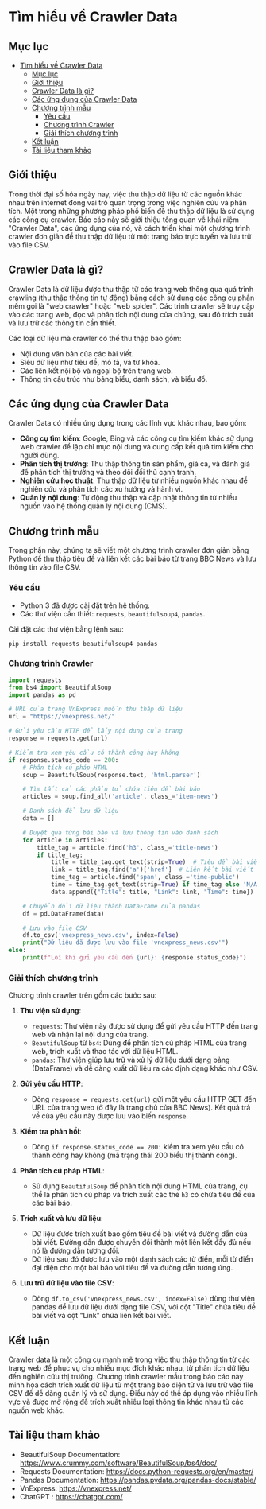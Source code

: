 # Tìm hiểu về Crawler Data

## Mục lục

- [Tìm hiểu về Crawler Data](#tìm-hiểu-về-crawler-data)
  - [Mục lục](#mục-lục)
  - [Giới thiệu](#giới-thiệu)
  - [Crawler Data là gì?](#crawler-data-là-gì)
  - [Các ứng dụng của Crawler Data](#các-ứng-dụng-của-crawler-data)
  - [Chương trình mẫu](#chương-trình-mẫu)
    - [Yêu cầu](#yêu-cầu)
    - [Chương trình Crawler](#chương-trình-crawler)
    - [Giải thích chương trình](#giải-thích-chương-trình)
  - [Kết luận](#kết-luận)
  - [Tài liệu tham khảo](#tài-liệu-tham-khảo)

## Giới thiệu

Trong thời đại số hóa ngày nay, việc thu thập dữ liệu từ các nguồn khác nhau trên internet đóng vai trò quan trọng trong việc nghiên cứu và phân tích. Một trong những phương pháp phổ biến để thu thập dữ liệu là sử dụng các công cụ crawler. Báo cáo này sẽ giới thiệu tổng quan về khái niệm "Crawler Data", các ứng dụng của nó, và cách triển khai một chương trình crawler đơn giản để thu thập dữ liệu từ một trang báo trực tuyến và lưu trữ vào file CSV.

## Crawler Data là gì?

Crawler Data là dữ liệu được thu thập từ các trang web thông qua quá trình crawling (thu thập thông tin tự động) bằng cách sử dụng các công cụ phần mềm gọi là "web crawler" hoặc "web spider". Các trình crawler sẽ truy cập vào các trang web, đọc và phân tích nội dung của chúng, sau đó trích xuất và lưu trữ các thông tin cần thiết.

Các loại dữ liệu mà crawler có thể thu thập bao gồm:
- Nội dung văn bản của các bài viết.
- Siêu dữ liệu như tiêu đề, mô tả, và từ khóa.
- Các liên kết nội bộ và ngoại bộ trên trang web.
- Thông tin cấu trúc như bảng biểu, danh sách, và biểu đồ.

## Các ứng dụng của Crawler Data

Crawler Data có nhiều ứng dụng trong các lĩnh vực khác nhau, bao gồm:
- **Công cụ tìm kiếm**: Google, Bing và các công cụ tìm kiếm khác sử dụng web crawler để lập chỉ mục nội dung và cung cấp kết quả tìm kiếm cho người dùng.
- **Phân tích thị trường**: Thu thập thông tin sản phẩm, giá cả, và đánh giá để phân tích thị trường và theo dõi đối thủ cạnh tranh.
- **Nghiên cứu học thuật**: Thu thập dữ liệu từ nhiều nguồn khác nhau để nghiên cứu và phân tích các xu hướng và hành vi.
- **Quản lý nội dung**: Tự động thu thập và cập nhật thông tin từ nhiều nguồn vào hệ thống quản lý nội dung (CMS).

## Chương trình mẫu

Trong phần này, chúng ta sẽ viết một chương trình crawler đơn giản bằng Python để thu thập tiêu đề và liên kết các bài báo từ trang BBC News và lưu thông tin vào file CSV.

### Yêu cầu

- Python 3 đã được cài đặt trên hệ thống.
- Các thư viện cần thiết: `requests`, `beautifulsoup4`, `pandas`.

Cài đặt các thư viện bằng lệnh sau:

`pip install requests beautifulsoup4 pandas`

### Chương trình Crawler

```python
import requests
from bs4 import BeautifulSoup
import pandas as pd

# URL của trang VnExpress muốn thu thập dữ liệu
url = "https://vnexpress.net/"

# Gửi yêu cầu HTTP để lấy nội dung của trang
response = requests.get(url)

# Kiểm tra xem yêu cầu có thành công hay không
if response.status_code == 200:
    # Phân tích cú pháp HTML
    soup = BeautifulSoup(response.text, 'html.parser')

    # Tìm tất cả các phần tử chứa tiêu đề bài báo
    articles = soup.find_all('article', class_='item-news')

    # Danh sách để lưu dữ liệu
    data = []

    # Duyệt qua từng bài báo và lưu thông tin vào danh sách
    for article in articles:
        title_tag = article.find('h3', class_='title-news')
        if title_tag:
            title = title_tag.get_text(strip=True)  # Tiêu đề bài viết
            link = title_tag.find('a')['href']  # Liên kết bài viết
            time_tag = article.find('span', class_='time-public')
            time = time_tag.get_text(strip=True) if time_tag else 'N/A'  # Thời gian đăng bài
            data.append({"Title": title, "Link": link, "Time": time})

    # Chuyển đổi dữ liệu thành DataFrame của pandas
    df = pd.DataFrame(data)

    # Lưu vào file CSV
    df.to_csv('vnexpress_news.csv', index=False)
    print("Dữ liệu đã được lưu vào file 'vnexpress_news.csv'")
else:
    print(f"Lỗi khi gửi yêu cầu đến {url}: {response.status_code}")
```
### Giải thích chương trình

Chương trình crawler trên gồm các bước sau:

1. **Thư viện sử dụng**:
    - `requests`: Thư viện này được sử dụng để gửi yêu cầu HTTP đến trang web và nhận lại nội dung của trang.
    - `BeautifulSoup` từ `bs4`: Dùng để phân tích cú pháp HTML của trang web, trích xuất và thao tác với dữ liệu HTML.
    - `pandas`: Thư viện giúp lưu trữ và xử lý dữ liệu dưới dạng bảng (DataFrame) và dễ dàng xuất dữ liệu ra các định dạng khác như CSV.

2. **Gửi yêu cầu HTTP**:
    - Dòng `response = requests.get(url)` gửi một yêu cầu HTTP GET đến URL của trang web (ở đây là trang chủ của BBC News). Kết quả trả về của yêu cầu này được lưu vào biến `response`.

3. **Kiểm tra phản hồi**:
    - Dòng `if response.status_code == 200:` kiểm tra xem yêu cầu có thành công hay không (mã trạng thái 200 biểu thị thành công).

4. **Phân tích cú pháp HTML**:
    - Sử dụng `BeautifulSoup` để phân tích nội dung HTML của trang, cụ thể là phân tích cú pháp và trích xuất các thẻ `h3` có chứa tiêu đề của các bài báo. 

5. **Trích xuất và lưu dữ liệu**:
    - Dữ liệu được trích xuất bao gồm tiêu đề bài viết và đường dẫn của bài viết. Đường dẫn được chuyển đổi thành một liên kết đầy đủ nếu nó là đường dẫn tương đối.
    - Dữ liệu sau đó được lưu vào một danh sách các từ điển, mỗi từ điển đại diện cho một bài báo với tiêu đề và đường dẫn tương ứng.

6. **Lưu trữ dữ liệu vào file CSV**:
    - Dòng `df.to_csv('vnexpress_news.csv', index=False)` dùng thư viện pandas để lưu dữ liệu dưới dạng file CSV, với cột "Title" chứa tiêu đề bài viết và cột "Link" chứa liên kết bài viết.

## Kết luận

Crawler data là một công cụ mạnh mẽ trong việc thu thập thông tin từ các trang web để phục vụ cho nhiều mục đích khác nhau, từ phân tích dữ liệu đến nghiên cứu thị trường. Chương trình crawler mẫu trong báo cáo này minh họa cách trích xuất dữ liệu từ một trang báo điện tử và lưu trữ vào file CSV để dễ dàng quản lý và sử dụng. Điều này có thể áp dụng vào nhiều lĩnh vực và được mở rộng để trích xuất nhiều loại thông tin khác nhau từ các nguồn web khác.

## Tài liệu tham khảo

- BeautifulSoup Documentation: https://www.crummy.com/software/BeautifulSoup/bs4/doc/
- Requests Documentation: https://docs.python-requests.org/en/master/
- Pandas Documentation: https://pandas.pydata.org/pandas-docs/stable/
- VnExpress: https://vnexpress.net/
- ChatGPT : https://chatgpt.com/